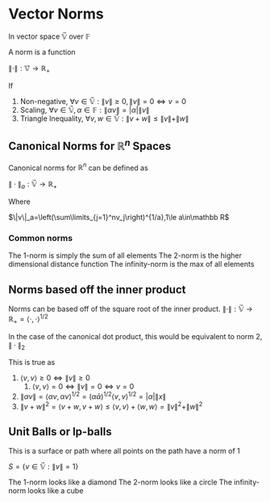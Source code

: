 # Vector Norms

In vector space $\mathbb{\vec V}$ over $\mathbb F$

A norm is a function

$\|\cdot\|:\mathbb{\vec V}\to\mathbb R_+$

If
1. Non-negative, $\forall v\in\mathbb{\vec V}:\|v\|\ge0,\|v\|=0\iff v=0$
2. Scaling, $\forall v\in\mathbb{\vec V},\alpha\in\mathbb F:\|\alpha v\|=|\alpha|\|v\|$
3. Triangle Inequality, $\forall v, w\in\mathbb{\vec V}:\|v+w\|\le\|v\|+\|w\|$

## Canonical Norms for $\mathbb R^n$ Spaces

Canonical norms for $\mathbb R^n$ can be defined as

$\|\cdot\|_a:\mathbb{\vec V}\to\mathbb R_+$ 

Where

$\|v\|_a=\left(\sum\limits_{j=1}^nv_j\right)^{1/a},1\le a\in\mathbb R$

### Common norms

The 1-norm is simply the sum of all elements
The 2-norm is the higher dimensional distance function
The infinity-norm is the max of all elements

## Norms based off the inner product

Norms can be based off of the square root of the inner product.
$\|\cdot\|:\mathbb{\vec V}\to\mathbb R_+=\langle\cdot,\cdot\rangle^{1/2}$


In the case of the canonical dot product, this would be equivalent to norm 2, $\|\cdot\|_2$

This is true as
1. $\langle v, v\rangle\ge0\iff \|v\|\ge 0$
	1. $\langle v, v\rangle=0\iff \|v\|= 0\iff v=0$
2. $\|\alpha v\|=\langle\alpha v, \alpha v\rangle^{1/2}=(\alpha\bar\alpha)^{1/2}\langle v, v\rangle^{1/2}=|\alpha|\|x\|$
3. $\|v+w\|^{2}=\langle v+w,v+w\rangle\le\langle v, v\rangle+\langle w, w\rangle=\|v\|^2+\|w\|^2$

## Unit Balls or lp-balls

This is a surface or path where all points on the path have a norm of $1$

$S=\{v\in\mathbb{\vec V}:\|v\|=1\}$

The 1-norm looks like a diamond
The 2-norm looks like a circle
The infinity-norm looks like a cube
